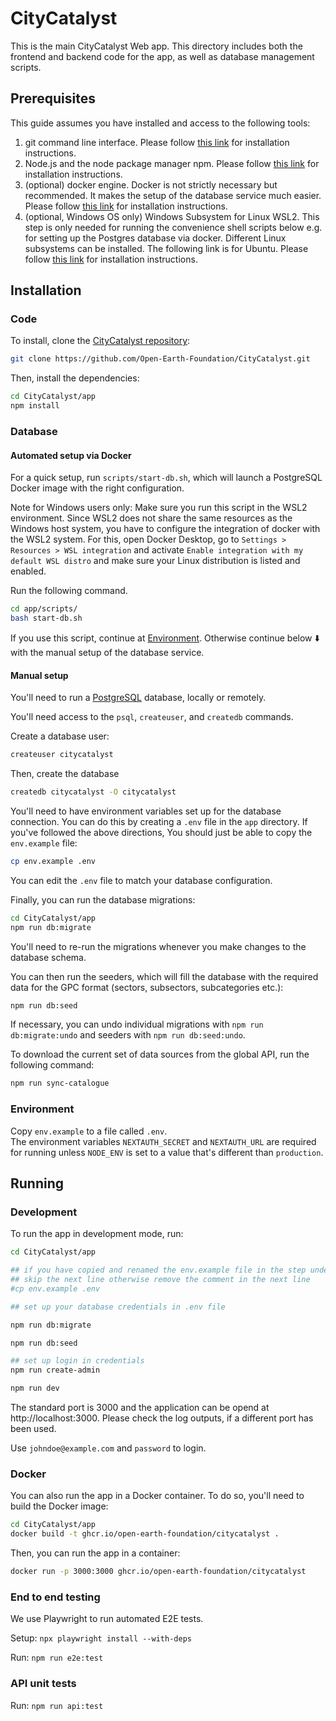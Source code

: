 # CityCatalyst

This is the main CityCatalyst Web app. This directory includes both the
frontend and backend code for the app, as well as database management scripts.

## Prerequisites

This guide assumes you have installed and access to the following tools:

1. git command line interface. Please follow [this link](https://git-scm.com/downloads) for installation instructions.
2. Node.js and the node package manager npm. Please follow [this link](https://docs.npmjs.com/downloading-and-installing-node-js-and-npm) for installation instructions.
3. (optional) docker engine. Docker is not strictly necessary but recommended. It makes the setup of the database service much easier. Please follow [this link](https://docs.docker.com/engine/install/) for installation instructions. 
4. (optional, Windows OS only) Windows Subsystem for Linux WSL2. This step is only needed for running the convenience shell scripts below e.g. for setting up the Postgres database via docker. Different Linux subsystems can be installed. The following link is for Ubuntu. Please follow [this link](https://ubuntu.com/desktop/wsl) for installation instructions. 

## Installation

### Code

To install, clone the [CityCatalyst repository](https://github.com/Open-Earth-Foundation/CityCatalyst):

```bash
git clone https://github.com/Open-Earth-Foundation/CityCatalyst.git
```

Then, install the dependencies:

```bash
cd CityCatalyst/app
npm install
```

### Database

#### Automated setup via Docker

For a quick setup, run `scripts/start-db.sh`, which will launch a PostgreSQL Docker image with the right configuration.

Note for Windows users only: Make sure you run this script in the WSL2 environment. Since WSL2 does not share the same resources as the Windows host system, you have to configure the integration of docker with the WSL2 system. For this, open Docker Desktop, go to `Settings > Resources > WSL integration` and activate `Enable integration with my default WSL distro` and make sure your Linux distribution is listed and enabled.

Run the following command.

```bash
cd app/scripts/
bash start-db.sh
```

If you use this script, continue at [Environment](#environment). Otherwise continue below ⬇️ with the manual setup of the database service.

#### Manual setup

You'll need to run a [PostgreSQL](https://www.postgresql.org/) database, locally or remotely.

You'll need access to the `psql`, `createuser`, and `createdb` commands.

Create a database user:

```bash
createuser citycatalyst
```

Then, create the database

```bash
createdb citycatalyst -O citycatalyst
```

You'll need to have environment variables set up for the database connection.
You can do this by creating a `.env` file in the `app` directory. If you've followed the
above directions, You should just be able to copy the `env.example` file:

```bash
cp env.example .env
```

You can edit the `.env` file to match your database configuration.

Finally, you can run the database migrations:

```bash
cd CityCatalyst/app
npm run db:migrate
```

You'll need to re-run the migrations whenever you make changes to the database schema.

You can then run the seeders, which will fill the database with the required data for the GPC format (sectors, subsectors, subcategories etc.):

```bash
npm run db:seed
```

If necessary, you can undo individual migrations with `npm run db:migrate:undo` and seeders with `npm run db:seed:undo`.

To download the current set of data sources from the global API, run the following command:
```bash
npm run sync-catalogue
```

### Environment

Copy `env.example` to a file called `.env`.  
The environment variables `NEXTAUTH_SECRET` and `NEXTAUTH_URL` are required for running unless `NODE_ENV` is set to a value that's different than `production`.

## Running

### Development



To run the app in development mode, run:

```bash
cd CityCatalyst/app

## if you have copied and renamed the env.example file in the step under 'Environment', 
## skip the next line otherwise remove the comment in the next line
#cp env.example .env

## set up your database credentials in .env file 

npm run db:migrate

npm run db:seed

## set up login in credentials
npm run create-admin

npm run dev
```

The standard port is 3000 and the application can be opend at http://localhost:3000. Please check the log outputs, if a different port has been used.

Use `johndoe@example.com` and `password` to login.

### Docker

You can also run the app in a Docker container. To do so, you'll need to build the Docker image:

```bash
cd CityCatalyst/app
docker build -t ghcr.io/open-earth-foundation/citycatalyst .
```

Then, you can run the app in a container:

```bash
docker run -p 3000:3000 ghcr.io/open-earth-foundation/citycatalyst
```

### End to end testing

We use Playwright to run automated E2E tests.

Setup: `npx playwright install --with-deps`

Run: `npm run e2e:test`

### API unit tests

Run: `npm run api:test`
